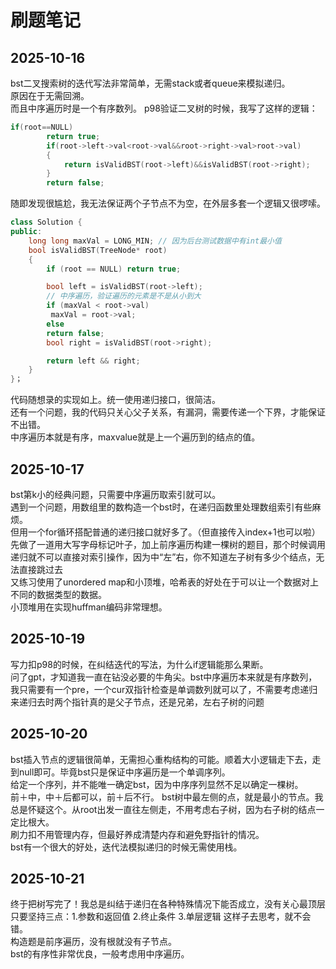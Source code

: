 # 刷题笔记
## 2025-10-16
bst二叉搜索树的迭代写法非常简单，无需stack或者queue来模拟递归。  
原因在于无需回溯。  
而且中序遍历时是一个有序数列。 
p98验证二叉树的时候，我写了这样的逻辑：  
```cpp
if(root==NULL)  
        return true;  
        if(root->left->val<root->val&&root->right->val>root->val)
        {
            return isValidBST(root->left)&&isValidBST(root->right);
        }
        return false;
```
随即发现很尴尬，我无法保证两个子节点不为空，在外层多套一个逻辑又很啰嗦。  

```cpp
class Solution {
public:
    long long maxVal = LONG_MIN; // 因为后台测试数据中有int最小值
    bool isValidBST(TreeNode* root) 
    {
        if (root == NULL) return true;

        bool left = isValidBST(root->left);
        // 中序遍历，验证遍历的元素是不是从小到大
        if (maxVal < root->val)
         maxVal = root->val;
        else 
        return false;
        bool right = isValidBST(root->right);

        return left && right;
    }
}；
```
代码随想录的实现如上。统一使用递归接口，很简洁。  
还有一个问题，我的代码只关心父子关系，有漏洞，需要传递一个下界，才能保证不出错。  
中序遍历本就是有序，maxvalue就是上一个遍历到的结点的值。  


## 2025-10-17
bst第k小的经典问题，只需要中序遍历取索引就可以。  
遇到一个问题，用数组里的数构造一个bst时，在递归函数里处理数组索引有些麻烦。  
但用一个for循环搭配普通的递归接口就好多了。（但直接传入index+1也可以啦）  
先做了一道用大写字母标记叶子，加上前序遍历构建一棵树的题目，那个时候调用递归就不可以直接对索引操作，因为中“左”右，你不知道左子树有多少个结点，无法直接跳过去  
又练习使用了unordered map和小顶堆，哈希表的好处在于可以让一个数据对上不同的数据类型的数据。  
小顶堆用在实现huffman编码非常理想。  

## 2025-10-19
写力扣p98的时候，在纠结迭代的写法，为什么if逻辑能那么果断。  
问了gpt，才知道我一直在钻没必要的牛角尖。bst中序遍历本来就是有序数列，我只需要有一个pre，一个cur双指针检查是单调数列就可以了，不需要考虑递归来递归去时两个指针真的是父子节点，还是兄弟，左右子树的问题  

## 2025-10-20
bst插入节点的逻辑很简单，无需担心重构结构的可能。顺着大小逻辑走下去，走到null即可。毕竟bst只是保证中序遍历是一个单调序列。  
给定一个序列，并不能唯一确定bst，因为中序序列显然不足以确定一棵树。  
前＋中，中＋后都可以，前＋后不行。
bst树中最左侧的点，就是最小的节点。我总是怀疑这个。从root出发一直往左侧走，不用考虑右子树，因为右子树的结点一定比根大。  
刷力扣不用管理内存，但最好养成清楚内存和避免野指针的情况。  
bst有一个很大的好处，迭代法模拟递归的时候无需使用栈。

## 2025-10-21
终于把树写完了！我总是纠结于递归在各种特殊情况下能否成立，没有关心最顶层  
只要坚持三点：1.参数和返回值 2.终止条件 3.单层逻辑 这样子去思考，就不会错。  
构造题是前序遍历，没有根就没有子节点。  
bst的有序性非常优良，一般考虑用中序遍历。  
